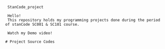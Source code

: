` StanCode_project`

     Hello! 
     This repository holds my programming projects done during the period of stanCode SC001 & SC101 course.

     Watch my Demo video!
   
   
`# Project Source Codes`
